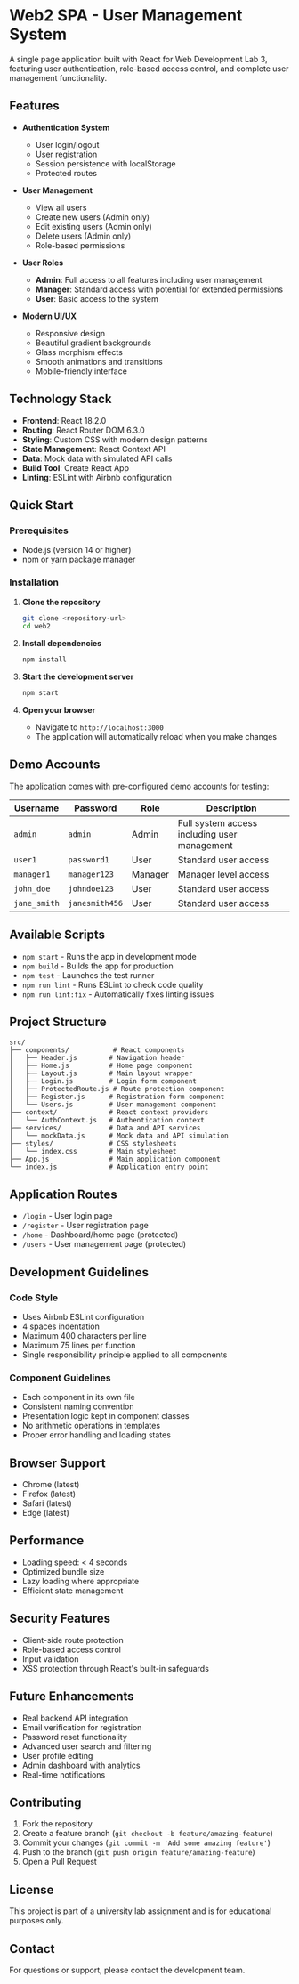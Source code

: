 # Web2 SPA - User Management System

A single page application built with React for Web Development Lab 3, featuring user authentication, role-based access control, and complete user management functionality.

## Features

- **Authentication System**
  - User login/logout
  - User registration
  - Session persistence with localStorage
  - Protected routes

- **User Management**
  - View all users
  - Create new users (Admin only)
  - Edit existing users (Admin only)
  - Delete users (Admin only)
  - Role-based permissions

- **User Roles**
  - **Admin**: Full access to all features including user management
  - **Manager**: Standard access with potential for extended permissions
  - **User**: Basic access to the system

- **Modern UI/UX**
  - Responsive design
  - Beautiful gradient backgrounds
  - Glass morphism effects
  - Smooth animations and transitions
  - Mobile-friendly interface

## Technology Stack

- **Frontend**: React 18.2.0
- **Routing**: React Router DOM 6.3.0
- **Styling**: Custom CSS with modern design patterns
- **State Management**: React Context API
- **Data**: Mock data with simulated API calls
- **Build Tool**: Create React App
- **Linting**: ESLint with Airbnb configuration

## Quick Start

### Prerequisites

- Node.js (version 14 or higher)
- npm or yarn package manager

### Installation

1. **Clone the repository**
   ```bash
   git clone <repository-url>
   cd web2
   ```

2. **Install dependencies**
   ```bash
   npm install
   ```

3. **Start the development server**
   ```bash
   npm start
   ```

4. **Open your browser**
   - Navigate to `http://localhost:3000`
   - The application will automatically reload when you make changes

## Demo Accounts

The application comes with pre-configured demo accounts for testing:

| Username | Password | Role | Description |
|----------|----------|------|-------------|
| `admin` | `admin` | Admin | Full system access including user management |
| `user1` | `password1` | User | Standard user access |
| `manager1` | `manager123` | Manager | Manager level access |
| `john_doe` | `johndoe123` | User | Standard user access |
| `jane_smith` | `janesmith456` | User | Standard user access |

## Available Scripts

- `npm start` - Runs the app in development mode
- `npm build` - Builds the app for production
- `npm test` - Launches the test runner
- `npm run lint` - Runs ESLint to check code quality
- `npm run lint:fix` - Automatically fixes linting issues

## Project Structure

```
src/
├── components/           # React components
│   ├── Header.js        # Navigation header
│   ├── Home.js          # Home page component
│   ├── Layout.js        # Main layout wrapper
│   ├── Login.js         # Login form component
│   ├── ProtectedRoute.js # Route protection component
│   ├── Register.js      # Registration form component
│   └── Users.js         # User management component
├── context/             # React context providers
│   └── AuthContext.js   # Authentication context
├── services/            # Data and API services
│   └── mockData.js      # Mock data and API simulation
├── styles/              # CSS stylesheets
│   └── index.css        # Main stylesheet
├── App.js               # Main application component
└── index.js             # Application entry point
```

## Application Routes

- `/login` - User login page
- `/register` - User registration page  
- `/home` - Dashboard/home page (protected)
- `/users` - User management page (protected)

## Development Guidelines

### Code Style

- Uses Airbnb ESLint configuration
- 4 spaces indentation
- Maximum 400 characters per line
- Maximum 75 lines per function
- Single responsibility principle applied to all components

### Component Guidelines

- Each component in its own file
- Consistent naming convention
- Presentation logic kept in component classes
- No arithmetic operations in templates
- Proper error handling and loading states

## Browser Support

- Chrome (latest)
- Firefox (latest)
- Safari (latest)
- Edge (latest)

## Performance

- Loading speed: < 4 seconds
- Optimized bundle size
- Lazy loading where appropriate
- Efficient state management

## Security Features

- Client-side route protection
- Role-based access control
- Input validation
- XSS protection through React's built-in safeguards

## Future Enhancements

- Real backend API integration
- Email verification for registration
- Password reset functionality
- Advanced user search and filtering
- User profile editing
- Admin dashboard with analytics
- Real-time notifications

## Contributing

1. Fork the repository
2. Create a feature branch (`git checkout -b feature/amazing-feature`)
3. Commit your changes (`git commit -m 'Add some amazing feature'`)
4. Push to the branch (`git push origin feature/amazing-feature`)
5. Open a Pull Request

## License

This project is part of a university lab assignment and is for educational purposes only.

## Contact

For questions or support, please contact the development team.
